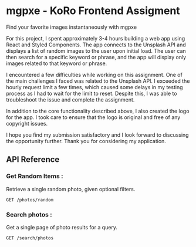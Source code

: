 

# mgpxe - KoRo Frontend Assigment

Find your favorite images instantaneously  with mgpxe



For this project, I spent approximately 3-4 hours building a web app using React and Styled Components. The app connects to the Unsplash API and displays a list of random images to the user upon initial load. The user can then search for a specific keyword or phrase, and the app will display only images related to that keyword or phrase.

I encountered a few difficulties while working on this assignment. One of the main challenges I faced was related to the Unsplash API. I exceeded the hourly request limit a few times, which caused some delays in my testing process as I had to wait for the limit to reset. Despite this, I was able to troubleshoot the issue and complete the assignment.

In addition to the core functionality described above, I also created the logo for the app. I took care to ensure that the logo is original and free of any copyright issues.

I hope you find my submission satisfactory and I look forward to discussing the opportunity further. Thank you for considering my application.

## API Reference

### Get Random Items :
 Retrieve a single random photo, given optional filters.

```http
GET /photos/random
```


### Search photos :
Get a single page of photo results for a query.



```http
GET /search/photos
```

